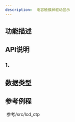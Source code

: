 ```yaml
---
description:  电容触摸屏驱动显示
---
```


## 功能描述



## API说明

### 1、

> 
>

## 数据类型





## 参考例程

​		参考/src/lcd_ctp

